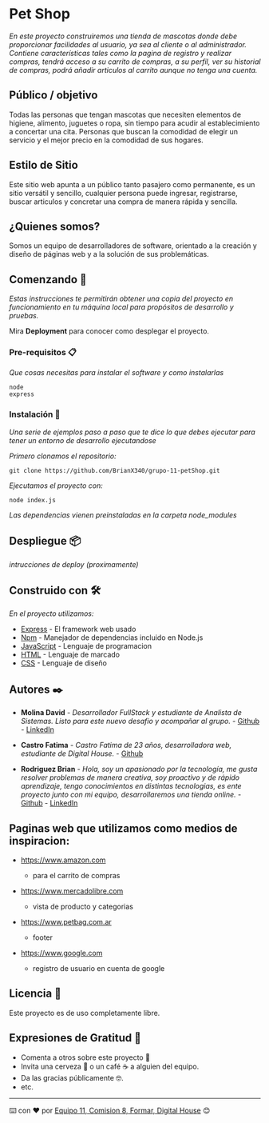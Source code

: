 # Pet Shop

_En este proyecto construiremos una tienda de mascotas donde debe proporcionar facilidades al usuario, ya sea al cliente o al administrador. Contiene características tales como la pagina de registro y realizar compras, tendrá acceso a su carrito de compras, a su perfil, ver su historial de compras, podrá añadir articulos al carrito aunque no tenga una cuenta._

## Público / objetivo
Todas las personas que tengan mascotas que necesiten elementos de higiene, alimento, juguetes o ropa, sin tiempo para acudir al establecimiento a concertar una cita. Personas que buscan la comodidad de elegir un servicio y el mejor precio en la comodidad de sus hogares.
## Estilo de Sitio
Este sitio web apunta a un público tanto pasajero como permanente, es un sitio versátil y sencillo, cualquier persona puede ingresar, registrarse, buscar articulos y concretar una compra de manera rápida y sencilla.

## ¿Quienes somos?
Somos un equipo de desarrolladores de software, orientado a la creación y diseño de páginas web y a la solución de sus problemáticas.


## Comenzando 🚀

_Estas instrucciones te permitirán obtener una copia del proyecto en funcionamiento en tu máquina local para propósitos de desarrollo y pruebas._

Mira **Deployment** para conocer como desplegar el proyecto.


### Pre-requisitos 📋

_Que cosas necesitas para instalar el software y como instalarlas_

```
node
express
```

### Instalación 🔧

_Una serie de ejemplos paso a paso que te dice lo que debes ejecutar para tener un entorno de desarrollo ejecutandose_

_Primero clonamos el repositorio:_

```
git clone https://github.com/BrianX340/grupo-11-petShop.git
```

_Ejecutamos el proyecto con:_

```
node index.js
```


_Las dependencias vienen preinstaladas en la carpeta node_modules_

## Despliegue 📦

_intrucciones de deploy (proximamente)_

## Construido con 🛠️

_En el proyecto utilizamos:_

* [Express](https://expressjs.com/) - El framework web usado
* [Npm](https://www.npmjs.com/package/documentation) - Manejador de dependencias incluido en Node.js
* [JavaScript](https://nodejs.org/) - Lenguaje de programacion
* [HTML](https://nodejs.org/) - Lenguaje de marcado
* [CSS](https://nodejs.org/) - Lenguaje de diseño

## Autores ✒️

* **Molina David** - *Desarrollador FullStack y estudiante de Analista de Sistemas. Listo para este nuevo desafio y acompañar al grupo.* - [Github](https://github.com/ignacioMora98) - [LinkedIn](https://www.linkedin.com/in/ignaciodavidmora/)

* **Castro Fatima** - *Castro Fatima de 23 años, desarrolladora web, estudiante de Digital House.* - [Github](https://github.com/Fatima-Castro)

* **Rodriguez Brian** - *Hola, soy un apasionado por la tecnología, me gusta resolver problemas de manera creativa, soy proactivo y de rápido aprendizaje, tengo conocimientos en distintas tecnologias, es ente proyecto junto con mi equipo, desarrollaremos una tienda online.* - [Github](https://github.com/BrianX340) - [LinkedIn](https://www.linkedin.com/in/brianx340/)


## Paginas web que utilizamos como medios de inspiracion:
* https://www.amazon.com  
    * para el carrito de compras

* https://www.mercadolibre.com  
   * vista de producto y categorias

* https://www.petbag.com.ar  
   * footer 

* https://www.google.com  
   * registro de usuario en cuenta de google


## Licencia 📄

Este proyecto es de uso completamente libre.

## Expresiones de Gratitud 🎁

* Comenta a otros sobre este proyecto 📢
* Invita una cerveza 🍺 o un café ☕ a alguien del equipo. 
* Da las gracias públicamente 🤓.
* etc.



---
⌨️ con ❤️ por [Equipo 11, Comision 8, Formar, Digital House]() 😊




 


